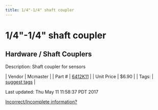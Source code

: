 ```yaml
---
title: 1/4"-1/4" shaft coupler
---
```


# 1/4"-1/4" shaft coupler
## Hardware / Shaft Couplers
Description: 	Shaft coupler for sensors 

| Vendor | Mcmaster | 
| Part # | [6412K11](https://www.mcmaster.com/#6412K11) | 
| Unit Price | $6.90 | 
| Tags: | [suggest tags](https://docs.google.com/forms/d/e/1FAIpQLSeWyY8v3RgOty-MyWmh9U0iivNYN_molChYyS-0U-o-kOAv_g/viewform) | 

Last updated: Thu May 11 11:58:37 PDT 2017

 [Incorrect/Incomplete information?](https://docs.google.com/forms/d/e/1FAIpQLSeWyY8v3RgOty-MyWmh9U0iivNYN_molChYyS-0U-o-kOAv_g/viewform)